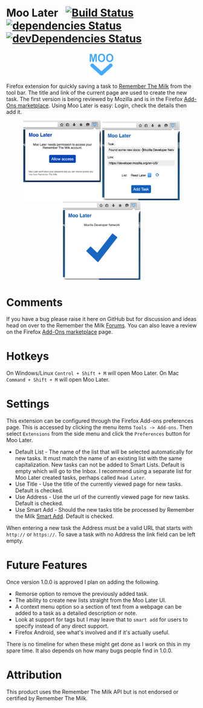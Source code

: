 # Moo Later &nbsp;&nbsp;[![Build Status](https://travis-ci.org/cgfrost/moolater.svg?branch=master)](https://travis-ci.org/cgfrost/moolater) [![dependencies Status](https://david-dm.org/cgfrost/moolater/status.png?theme=shields.io)](https://david-dm.org/cgfrost/moolater#info=dependencies) [![devDependencies Status](https://david-dm.org/cgfrost/moolater/dev-status.png?theme=shields.io)](https://david-dm.org/cgfrost/moolater#info=devDependencies)

<p align="center">
  <img src="data/logo/icon-128.png?raw=true" alt="Moo Later Logo" height="64" width="64"/>
</p>

Firefox extension for quickly saving a task to [Remember The Milk](https://www.rememberthemilk.com/) from the tool bar. The title and link of the current page are used to create the new task. The first version is being reviewed by Mozilla and is in the Firefox [Add-Ons marketplace](https://addons.mozilla.org/en-US/firefox/addon/moo-later/). Using Moo Later is easy: Login, check the details then add it.
<p align="center">
	<img src="screenshots/step-1.png?raw=true" alt="Moo Later Logo" width="205"/>
	<img src="screenshots/step-2.png?raw=true" alt="Moo Later Logo" width="205"/>
	<img src="screenshots/step-3.png?raw=true" alt="Moo Later Logo" width="205"/>
</p>

# Comments

If you have a bug please raise it here on GitHub but for discussion and ideas head on over to the Remember the Milk [Forums](https://www.rememberthemilk.com/forums/tips/20401/). You can also leave a review on the Firefox [Add-Ons marketplace](https://addons.mozilla.org/en-US/firefox/addon/moo-later/) page.

# Hotkeys

On Windows/Linux `Control + Shift + M` will open Moo Later.
On Mac `Command + Shift + M` will open Moo Later.

# Settings

This extension can be configured through the Firefox Add-ons preferences page. This is accessed by clicking the menu items `Tools -> Add-ons`. Then select `Extensions` from the side menu and click the `Preferences` button for Moo Later. 

* Default List - The name of the list that will be selected automatically for new tasks. It must match the name of an existing list with the same capitalization. New tasks can not be added to Smart Lists. Default is empty which will go to the Inbox. I recommend using a separate list for Moo Later created tasks, perhaps called `Read Later`.
* Use Title - Use the title of the currently viewed page for new tasks. Default is checked.
* Use Address - Use the url of the currently viewed page for new tasks. Default is checked.
* Use Smart Add - Should the new tasks title be processed by Remember the Milk [Smart Add](https://www.rememberthemilk.com/help/?ctx=basics.smartadd.whatis). Default is checked.
 
When entering a new task the Address must be a valid URL that starts with `http://` or `https://`. To save a task with no Address the link field can be left empty. 

# Future Features

Once version 1.0.0 is approved I plan on adding the following.

* Remorse option to remove the previously added task.
* The ability to create new lists straight from the Moo Later UI.
* A context menu option so a section of text from a webpage can be added to a task as a detailed description or note.
* Look at support for tags but I may leave that to `smart add` for users to specify instead of any direct support.
* Firefox Android, see what's involved and if it's actually useful.

There is no timeline for when these might get done as I work on this in my spare time. It also depends on how many bugs people find in 1.0.0.

# Attribution
This product uses the Remember The Milk API but is not endorsed or certified by Remember The Milk.
